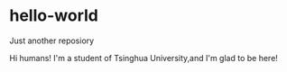 # hello-world
Just another reposiory

Hi humans!
I'm a student of Tsinghua University,and I'm glad to be here!
